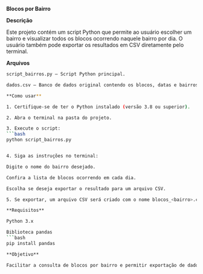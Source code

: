 **Blocos por Bairro**

**Descrição**

Este projeto contém um script Python que permite ao usuário escolher um bairro e visualizar todos os blocos ocorrendo naquele bairro por dia. O usuário também pode exportar os resultados em CSV diretamente pelo terminal.

**Arquivos**
```bash
script_bairros.py – Script Python principal.

dados.csv – Banco de dados original contendo os blocos, datas e bairros.

**Como usar**

1. Certifique-se de ter o Python instalado (versão 3.8 ou superior).

2. Abra o terminal na pasta do projeto.

3. Execute o script:
```bash
python script_bairros.py


4. Siga as instruções no terminal:

Digite o nome do bairro desejado.

Confira a lista de blocos ocorrendo em cada dia.

Escolha se deseja exportar o resultado para um arquivo CSV.

5. Se exportar, um arquivo CSV será criado com o nome blocos_<bairro>.csv.

**Requisitos**

Python 3.x

Biblioteca pandas
```bash
pip install pandas

**Objetivo**

Facilitar a consulta de blocos por bairro e permitir exportação de dados para análise ou relatórios de forma simples e direta.
